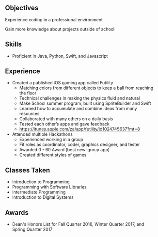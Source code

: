 ## Objectives
Experience coding in a professional environment

Gain more knowledge about projects outside of school



## Skills
* Proficient in Java, Python, Swift, and Javascript

## Experience
* Created a published iOS gaming app called Futility
  * Matching colors from different objects to keep a ball from reaching the floor
  * Technical challenges in making the physics fluid and natural
  * Make School summer program, built using SpriteBuilder and Swift
  * Learned how to accumulate and combine ideas from many resources
  * Collaborated with many others on a daily basis
  * Tested each other’s apps and gave feedback
  * https://itunes.apple.com/za/app/futility/id1024745637?mt=8
* Attended multiple Hackathons
  * Experienced working in a group
  * Fit roles as coordinator, coder, graphics designer, and tester
  * Awarded 0 - 60 Award (best new-group app)
  * Created different styles of games

## Classes Taken
* Introduction to Programming
* Programming with Software Libraries
* Intermediate Programming
* Introduction to Digital Systems


## Awards
* Dean's Honors List for Fall Quarter 2016, Winter Quarter 2017, and Spring Quarter 2017


